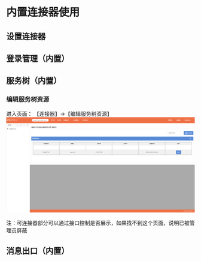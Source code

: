 # 内置连接器使用

## 设置连接器

## 登录管理（内置）


## 服务树（内置）

### 编辑服务树资源

进入页面： 【连接器】->【编辑服务树资源】
![连接器服务树资源管理](/连接器/images/连接器服务树资源管理.png)

注：可连接器部分可以通过接口控制是否展示，如果找不到这个页面，说明已被管理员屏蔽

## 消息出口（内置）


